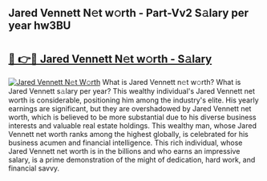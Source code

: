 ## Jared Vennett N𝚎t w𝚘rth - Part-Vv2 S𝚊lary per year hw3BU

# <h2><a href="http://gc4eg0p.nevu.top/?p=Jared+Vennett">🔗 👉🔴 Jared Vennett N𝚎t w𝚘rth - S𝚊lary</a></h2>

[![Jared Vennett N𝚎t W𝚘rth](https://i.imgur.com/Oavwk0R.jpeg)](http://gc4eg0p.nevu.top/?p=Jared+Vennett)
What is Jared Vennett n𝚎t w𝚘rth? What is Jared Vennett s𝚊lary per year?
This wealthy individual's Jared Vennett net worth is considerable, positioning him among the industry's elite. His yearly earnings are significant, but they are overshadowed by Jared Vennett net worth, which is believed to be more substantial due to his diverse business interests and valuable real estate holdings. This wealthy man, whose Jared Vennett net worth ranks among the highest globally, is celebrated for his business acumen and financial intelligence. This rich individual, whose Jared Vennett net worth is in the billions and who earns an impressive salary, is a prime demonstration of the might of dedication, hard work, and financial savvy.
